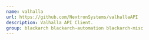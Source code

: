 ```yaml
---
name: valhalla
url: https://github.com/NextronSystems/valhallaAPI
description: Valhalla API Client.
group: blackarch blackarch-automation blackarch-misc
---
```


